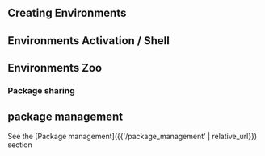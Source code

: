 ## Creating Environments

## Environments Activation / Shell

## Environments Zoo

### Package sharing

## package management
See the [Package management]({{'/package_management' | relative_url}}) section
